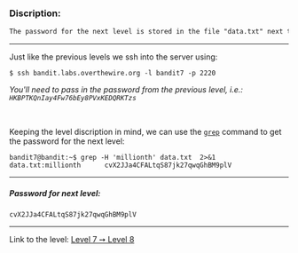 ### Discription:
```txt
The password for the next level is stored in the file "data.txt" next to the word "millionth"
```

---

Just like the previous levels we ssh into the server using:
```shell-session
$ ssh bandit.labs.overthewire.org -l bandit7 -p 2220
```

_You'll need to pass in the password from the previous level, i.e.: `HKBPTKQnIay4Fw76bEy8PVxKEDQRKTzs`_

<br>

Keeping the level discription in mind, we can use the [`grep`](https://linux.die.net/man/1/grep) command to get the password for the next level:

```shell-session
bandit7@bandit:~$ grep -H 'millionth' data.txt  2>&1
data.txt:millionth      cvX2JJa4CFALtqS87jk27qwqGhBM9plV
```

---

##### Password for next level:
    cvX2JJa4CFALtqS87jk27qwqGhBM9plV

---

Link to the level: [Level 7 ➙ Level 8](https://overthewire.org/wargames/bandit/bandit8.html)
